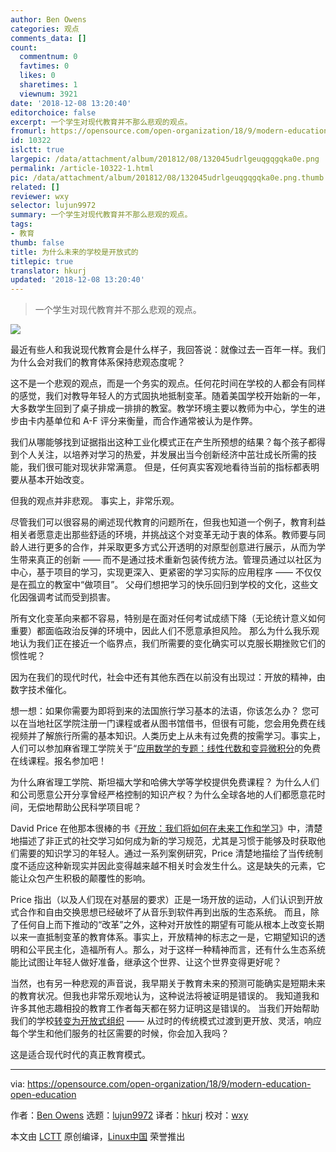```yaml
---
author: Ben Owens
categories: 观点
comments_data: []
count:
  commentnum: 0
  favtimes: 0
  likes: 0
  sharetimes: 1
  viewnum: 3921
date: '2018-12-08 13:20:40'
editorchoice: false
excerpt: 一个学生对现代教育并不那么悲观的观点。
fromurl: https://opensource.com/open-organization/18/9/modern-education-open-education
id: 10322
islctt: true
largepic: /data/attachment/album/201812/08/132045udrlgeuqgqgqka0e.png
permalink: /article-10322-1.html
pic: /data/attachment/album/201812/08/132045udrlgeuqgqgqka0e.png.thumb.jpg
related: []
reviewer: wxy
selector: lujun9972
summary: 一个学生对现代教育并不那么悲观的观点。
tags:
- 教育
thumb: false
title: 为什么未来的学校是开放式的
titlepic: true
translator: hkurj
updated: '2018-12-08 13:20:40'
---
```



> 
> 一个学生对现代教育并不那么悲观的观点。
> 
> 
> 


![](/data/attachment/album/201812/08/132045udrlgeuqgqgqka0e.png)


最近有些人和我说现代教育会是什么样子，我回答说：就像过去一百年一样。我们为什么会对我们的教育体系保持悲观态度呢？


这不是一个悲观的观点，而是一个务实的观点。任何花时间在学校的人都会有同样的感觉，我们对教导年轻人的方式固执地抵制变革。随着美国学校开始新的一年，大多数学生回到了桌子排成一排排的教室。教学环境主要以教师为中心，学生的进步由卡内基单位和 A-F 评分来衡量，而合作通常被认为是作弊。


我们从哪能够找到证据指出这种工业化模式正在产生所预想的结果？每个孩子都得到个人关注，以培养对学习的热爱，并发展出当今创新经济中茁壮成长所需的技能，我们很可能对现状非常满意。 但是，任何真实客观地看待当前的指标都表明要从基本开始改变。


但我的观点并非悲观。 事实上，非常乐观。


尽管我们可以很容易的阐述现代教育的问题所在，但我也知道一个例子，教育利益相关者愿意走出那些舒适的环境，并挑战这个对变革无动于衷的体系。教师要与同龄人进行更多的合作，并采取更多方式公开透明的对原型创意进行展示，从而为学生带来真正的创新 —— 而不是通过技术重新包装传统方法。管理员通过以社区为中心，基于项目的学习，实现更深入、更紧密的学习实际的应用程序 —— 不仅仅是在孤立的教室中“做项目”。 父母们想把学习的快乐回归到学校的文化，这些文化因强调考试而受到损害。


所有文化变革向来都不容易，特别是在面对任何考试成绩下降（无论统计意义如何重要）都面临政治反弹的环境中，因此人们不愿意承担风险。 那么为什么我乐观地认为我们正在接近一个临界点，我们所需要的变化确实可以克服长期挫败它们的惯性呢？


因为在我们的现代时代，社会中还有其他东西在以前没有出现过：开放的精神，由数字技术催化。


想一想：如果你需要为即将到来的法国旅行学习基本的法语，你该怎么办？ 您可以在当地社区学院注册一门课程或者从图书馆借书，但很有可能，您会用免费在线视频并了解旅行所需的基本知识。人类历史上从未有过免费的按需学习。事实上，人们可以参加麻省理工学院关于“[应用数学的专题：线性代数和变异微积分](https://ocw.mit.edu/courses/mechanical-engineering/2-035-special-topics-in-mathematics-with-applications-linear-algebra-and-the-calculus-of-variations-spring-2007/)的免费在线课程。报名参加吧！


为什么麻省理工学院、斯坦福大学和哈佛大学等学校提供免费课程？ 为什么人们和公司愿意公开分享曾经严格控制的知识产权？为什么全球各地的人们都愿意花时间，无偿地帮助公民科学项目呢？


David Price 在他那本很棒的书《[开放：我们将如何在未来工作和学习](https://www.goodreads.com/book/show/18730272-open)》中，清楚地描述了非正式的社交学习如何成为新的学习规范，尤其是习惯于能够及时获取他们需要的知识学习的年轻人。通过一系列案例研究，Price 清楚地描绘了当传统制度不适应这种新现实并因此变得越来越不相关时会发生什么。这是缺失的元素，它能让众包产生积极的颠覆性的影响。


Price 指出（以及人们现在对基层的要求）正是一场开放的运动，人们认识到开放式合作和自由交换思想已经破坏了从音乐到软件再到出版的生态系统。 而且，除了任何自上而下推动的“改革”之外，这种对开放性的期望有可能从根本上改变长期以来一直抵制变革的教育体系。事实上，开放精神的标志之一是，它期望知识的透明和公平民主化，造福所有人。那么，对于这样一种精神而言，还有什么生态系统能比试图让年轻人做好准备，继承这个世界、让这个世界变得更好呢？


当然，也有另一种悲观的声音说，我早期关于教育未来的预测可能确实是短期未来的教育状况。但我也非常乐观地认为，这种说法将被证明是错误的。 我知道我和许多其他志趣相投的教育工作者每天都在努力证明这是错误的。 当我们开始帮助我们的学校[转变为开放式组织](https://opensource.com/open-organization/resources/open-org-definition) —— 从过时的传统模式过渡到更开放、灵活，响应每个学生和他们服务的社区需要的时候，你会加入我吗？


这是适合现代时代的真正教育模式。




---


via: <https://opensource.com/open-organization/18/9/modern-education-open-education>


作者：[Ben Owens](https://opensource.com/users/engineerteacher) 选题：[lujun9972](https://github.com/lujun9972) 译者：[hkurj](https://github.com/hkurj) 校对：[wxy](https://github.com/wxy)


本文由 [LCTT](https://github.com/LCTT/TranslateProject) 原创编译，[Linux中国](https://linux.cn/) 荣誉推出